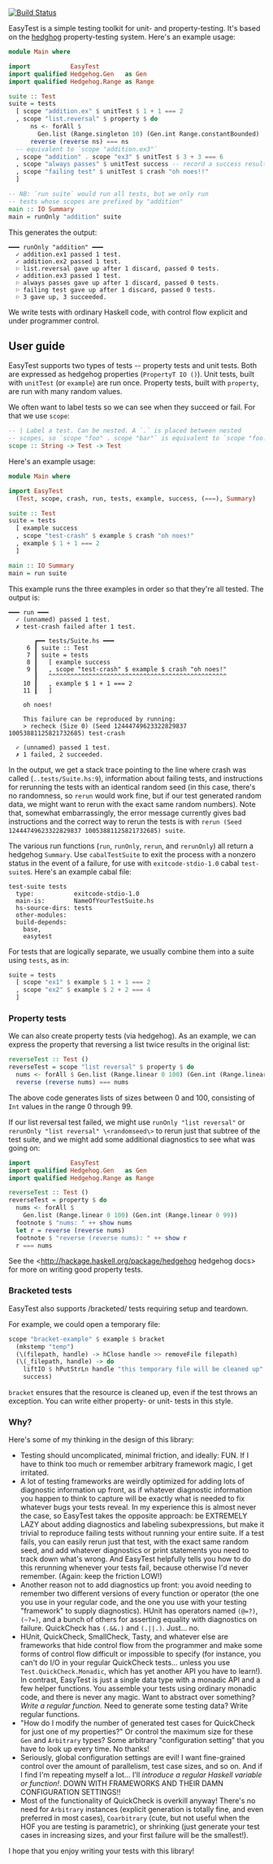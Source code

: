 [![Build Status](https://travis-ci.org/joelburget/easytest.svg?branch=master)](https://travis-ci.org/joelburget/easytest)

EasyTest is a simple testing toolkit for unit- and property-testing. It's based on the [hedghog](http://hackage.haskell.org/package/hedgehog) property-testing system. Here's an example usage:

```haskell
module Main where

import           EasyTest
import qualified Hedgehog.Gen   as Gen
import qualified Hedgehog.Range as Range

suite :: Test
suite = tests
  [ scope "addition.ex" $ unitTest $ 1 + 1 === 2
  , scope "list.reversal" $ property $ do
      ns <- forAll $
        Gen.list (Range.singleton 10) (Gen.int Range.constantBounded)
      reverse (reverse ns) === ns
  -- equivalent to `scope "addition.ex3"`
  , scope "addition" . scope "ex3" $ unitTest $ 3 + 3 === 6
  , scope "always passes" $ unitTest success -- record a success result
  , scope "failing test" $ unitTest $ crash "oh noes!!"
  ]

-- NB: `run suite` would run all tests, but we only run
-- tests whose scopes are prefixed by "addition"
main :: IO Summary
main = runOnly "addition" suite
```

This generates the output:

```
━━━ runOnly "addition" ━━━
  ✓ addition.ex1 passed 1 test.
  ✓ addition.ex2 passed 1 test.
  ⚐ list.reversal gave up after 1 discard, passed 0 tests.
  ✓ addition.ex3 passed 1 test.
  ⚐ always passes gave up after 1 discard, passed 0 tests.
  ⚐ failing test gave up after 1 discard, passed 0 tests.
  ⚐ 3 gave up, 3 succeeded.
```

We write tests with ordinary Haskell code, with control flow explicit and under programmer control.

## User guide

EasyTest supports two types of tests -- property tests and unit tests. Both are expressed as hedgehog properties (`PropertyT IO ()`). Unit tests, built with `unitTest` (or `example`) are run once. Property tests, built with `property`, are run with many random values.

We often want to label tests so we can see when they succeed or fail. For that we use `scope`:

```haskell
-- | Label a test. Can be nested. A `.` is placed between nested
-- scopes, so `scope "foo" . scope "bar"` is equivalent to `scope "foo.bar"`
scope :: String -> Test -> Test
```

Here's an example usage:

```haskell
module Main where

import EasyTest
  (Test, scope, crash, run, tests, example, success, (===), Summary)

suite :: Test
suite = tests
  [ example success
  , scope "test-crash" $ example $ crash "oh noes!"
  , example $ 1 + 1 === 2
  ]

main :: IO Summary
main = run suite
```

This example runs the three examples in order so that they're all tested. The output is:

```
━━━ run ━━━
  ✓ (unnamed) passed 1 test.
  ✗ test-crash failed after 1 test.

       ┏━━ tests/Suite.hs ━━━
     6 ┃ suite :: Test
     7 ┃ suite = tests
     8 ┃   [ example success
     9 ┃   , scope "test-crash" $ example $ crash "oh noes!"
       ┃   ^^^^^^^^^^^^^^^^^^^^^^^^^^^^^^^^^^^^^^^^^^^^^^^^^
    10 ┃   , example $ 1 + 1 === 2
    11 ┃   ]

    oh noes!

    This failure can be reproduced by running:
    > recheck (Size 0) (Seed 12444749623322829837 10053881125821732685) test-crash

  ✓ (unnamed) passed 1 test.
  ✗ 1 failed, 2 succeeded.
```

In the output, we get a stack trace pointing to the line where crash was called (`..tests/Suite.hs:9`), information about failing tests, and instructions for rerunning the tests with an identical random seed (in this case, there's no randomness, so `rerun` would work fine, but if our test generated random data, we might want to rerun with the exact same random numbers). Note that, somewhat embarrassingly, the error message currently gives bad instructions and the correct way to rerun the tests is with `rerun (Seed 12444749623322829837 10053881125821732685) suite`.

The various run functions (`run`, `runOnly`, `rerun`, and `rerunOnly`) all return a hedgehog `Summary`. Use `cabalTestSuite` to exit the process with a nonzero status in the event of a failure, for use with `exitcode-stdio-1.0` cabal `test-suite`s. Here's an example cabal file:

```
test-suite tests
  type:           exitcode-stdio-1.0
  main-is:        NameOfYourTestSuite.hs
  hs-source-dirs: tests
  other-modules:
  build-depends:
    base,
    easytest
```

For tests that are logically separate, we usually combine them into a suite using `tests`, as in:

```haskell
suite = tests
  [ scope "ex1" $ example $ 1 + 1 === 2
  , scope "ex2" $ example $ 2 + 2 === 4
  ]
```

### Property tests

We can also create property tests (via hedgehog). As an example, we can express the property that reversing a list twice results in the original list:

```haskell
reverseTest :: Test ()
reverseTest = scope "list reversal" $ property $ do
  nums <- forAll $ Gen.list (Range.linear 0 100) (Gen.int (Range.linear 0 99))
  reverse (reverse nums) === nums
```

The above code generates lists of sizes between 0 and 100, consisting of `Int` values in the range 0 through 99.

If our list reversal test failed, we might use `runOnly "list reversal"` or `rerunOnly "list reversal" \<randomseed\>` to rerun just that subtree of the test suite, and we might add some additional diagnostics to see what was going on:

```haskell
import           EasyTest
import qualified Hedgehog.Gen   as Gen
import qualified Hedgehog.Range as Range

reverseTest :: Test ()
reverseTest = property $ do
  nums <- forAll $
    Gen.list (Range.linear 0 100) (Gen.int (Range.linear 0 99))
  footnote $ "nums: " ++ show nums
  let r = reverse (reverse nums)
  footnote $ "reverse (reverse nums): " ++ show r
  r === nums
```

See the <http://hackage.haskell.org/package/hedgehog hedgehog docs> for more on writing good property tests.

### Bracketed tests

EasyTest also supports /bracketed/ tests requiring setup and teardown.

For example, we could open a temporary file:

```haskell
scope "bracket-example" $ example $ bracket
  (mkstemp "temp")
  (\(filepath, handle) -> hClose handle >> removeFile filepath)
  (\(_filepath, handle) -> do
    liftIO $ hPutStrLn handle "this temporary file will be cleaned up"
    success)
```

`bracket` ensures that the resource is cleaned up, even if the test throws an
exception. You can write either property- or unit- tests in this style.

### <a id="rationale">Why?

Here's some of my thinking in the design of this library:

* Testing should uncomplicated, minimal friction, and ideally: FUN. If I have to think too much or remember arbitrary framework magic, I get irritated.
* A lot of testing frameworks are weirdly optimized for adding lots of diagnostic information up front, as if whatever diagnostic information you happen to think to capture will be exactly what is needed to fix whatever bugs your tests reveal. In my experience this is almost never the case, so EasyTest takes the opposite approach: be EXTREMELY LAZY about adding diagnostics and labeling subexpressions, but make it trivial to reproduce failing tests without running your entire suite. If a test fails, you can easily rerun just that test, with the exact same random seed, and add whatever diagnostics or print statements you need to track down what's wrong. And EasyTest helpfully tells you how to do this rerunning whenever your tests fail, because otherwise I'd never remember. (Again: keep the friction LOW!)
* Another reason not to add diagnostics up front: you avoid needing to remember two different versions of every function or operator (the one you use in your regular code, and the one you use with your testing "framework" to supply diagnostics). HUnit has operators named `(@=?)`, `(~?=)`, and a bunch of others for asserting equality with diagnostics on failure. QuickCheck has `(.&&.)` and `(.||.)`. Just... no.
* HUnit, QuickCheck, SmallCheck, Tasty, and whatever else are frameworks that hide control flow from the programmer and make some forms of control flow difficult or impossible to specify (for instance, you can't do I/O in your regular QuickCheck tests... unless you use `Test.QuickCheck.Monadic`, which has yet another API you have to learn!). In contrast, EasyTest is just a single data type with a monadic API and a few helper functions. You assemble your tests using ordinary monadic code, and there is never any magic. Want to abstract over something? _Write a regular function._ Need to generate some testing data? Write regular functions.
* "How do I modify the number of generated test cases for QuickCheck for just one of my properties?" Or control the maximum size for these `Gen` and `Arbitrary` types? Some arbitrary "configuration setting" that you have to look up every time. No thanks!
* Seriously, global configuration settings are evil! I want fine-grained control over the amount of parallelism, test case sizes, and so on. And if I find I'm repeating myself a lot... I'll _introduce a regular Haskell variable or function!_. DOWN WITH FRAMEWORKS AND THEIR DAMN CONFIGURATION SETTINGS!!
* Most of the functionality of QuickCheck is overkill anyway! There's no need for `Arbitrary` instances (explicit generation is totally fine, and even preferred in most cases), `Coarbitrary` (cute, but not useful when the HOF you are testing is parametric), or shrinking (just generate your test cases in increasing sizes, and your first failure will be the smallest!).

I hope that you enjoy writing your tests with this library!

